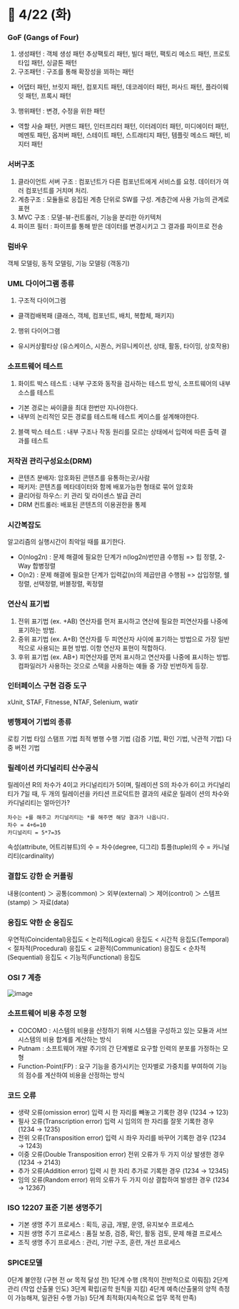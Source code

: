 # 📌 4/22 (화)

### GoF (Gangs of Four)
1. 생성패턴 : 객체 생성 패턴
추상팩토리 패턴, 빌더 패턴, 팩토리 메소드 패턴, 프로토타입 패턴, 싱글톤 패턴
2. 구조패턴 : 구조를 통해 확장성을 꾀하는 패턴
- 어댑터 패턴, 브릿지 패턴, 컴포지트 패턴, 데코레이터 패턴, 퍼사드 패턴, 플라이웨잇 패턴, 프록시 패턴
3. 행위패턴 : 변경, 수정을 위한 패턴
- 역할 사슬 패턴, 커맨드 패턴, 인터프리터 패턴, 이터레이터 패턴, 미디에이터 패턴, 메멘토 패턴, 옵저버 패턴, 스테이트 패턴, 스트래티지 패턴, 템플릿 메소드 패턴, 비지터 패턴

### 서버구조
1. 클라이언트 서버 구조 : 컴포넌트가 다른 컴포넌트에게 서비스를 요청. 데이터가 여러 컴포넌트를 거치며 처리.
2. 계층구조 : 모듈들로 응집된 계층 단위로 SW를 구성. 계층간에 사용 가능의 관계로 표현
3. MVC 구조 : 모델-뷰-컨트롤러, 기능을 분리한 아키텍처
4. 파이프 필터 : 파이프를 통해 받은 데이터를 변경시키고 그 결과를 파이프로 전송

### 럼바우 
객체 모델링, 동적 모델링, 기능 모델링 (객동기)
 
### UML 다이어그램 종류
1. 구조적 다이어그램
- 클객컴배복패 (클래스, 객체, 컴포넌트, 배치, 복합체, 패키지)
2. 행위 다이어그램
- 유시커상활타상 (유스케이스, 시퀀스, 커뮤니케이션, 상태, 활동, 타이밍, 상호작용)

### 소프트웨어 테스트
1. 화이트 박스 테스트 : 내부 구조와 동작을 검사하는 테스트 방식, 소프트웨어의 내부 소스를 테스트
- 기본 경로는 싸이클을 최대 한번만 지나야한다.
- 내부의 논리적인 모든 경로를 테스트해 테스트 케이스를 설계해야한다.
2. 블랙 박스 테스트 : 내부 구조나 작동 원리를 모르는 상태에서 입력에 따른 출력 결과를 테스트

### 저작권 관리구성요소(DRM)
- 콘텐츠 분배자: 암호화된 콘텐츠를 유통하는곳/사람
- 패키저: 콘텐츠를 메타데이터와 함께 배포가능한 형태로 묶어 암호화
- 클리어링 하우스: 키 관리 및 라이센스 발급 관리
- DRM 컨트롤러: 배포된 콘텐츠의 이용권한을 통제

### 시간복잡도 
알고리즘의 실행시간이 최악일 때를 표기한다.
- O(nlog2n) : 문제 해결에 필요한 단계가 n(log2n)번만큼 수행됨 => 힙 정렬, 2-Way 합병정렬
- O(n2) : 문제 해결에 필요한 단계가 입력값(n)의 제곱만큼 수행됨 => 삽입정렬, 쉘정렬, 선택정렬, 버블정렬, 퀵정렬

### 연산식 표기법
1. 전위 표기법 (ex. +AB)
연산자를 먼저 표시하고 연산에 필요한 피연산자를 나중에 표기하는 방법.
2. 중위 표기법 (ex. A+B)
연산자를 두 피연산자 사이에 표기하는 방법으로 가장 일반적으로 사용되는 표현 방법.
이항 연산자 표현이 적합하다.
3. 후위 표기법 (ex. AB+)
피연산자를 먼저 표시하고 연산자를 나중에 표시하는 방법.
컴파일러가 사용하는 것으로 스택을 사용하는 예들 중 가장 빈번하게 등장.

### 인터페이스 구현 검증 도구
xUnit, STAF, Fitnesse, NTAF, Selenium, watir

### 병행제어 기법의 종류
로킹 기법
타임 스탬프 기법
최적 병행 수행 기법 (검증 기법, 확인 기법, 낙관적 기법)
다중 버전 기법

### 릴레이션 카디널리티 산수공식
릴레이션 R의 차수가 4이고 카디널리티가 5이며, 릴레이션 S의 차수가 6이고 카디널리티가 7일 때, 두 개의 릴레이션을 카티션 프로덕트한 결과의 새로운 릴레이 션의 차수와 카디널리티는 얼마인가?

```
차수는 +를 해주고 카디널리티는 *를 해주면 해당 결과가 나옵니다.
차수 = 4+6=10
카디널리티 = 5*7=35
```

속성(attribute, 어트리뷰트)의 수 = 차수(degree, 디그리)
튜플(tuple)의 수 = 카니널리티(cardinality)

### 결합도 강한 순 커플링
내용(content) ＞ 공통(common) ＞ 외부(external) ＞ 제어(control) ＞ 스템프(stamp) ＞ 자료(data)

### 응집도 약한 순 응집도
우연적(Coincidental)응집도 < 논리적(Logical) 응집도 < 시간적 응집도(Temporal) < 절차적(Procedural) 응집도 < 교환적(Communication) 응집도 < 순차적(Sequential) 응집도 < 기능적(Functional) 응집도

### OSI 7 계층
![image](https://github.com/user-attachments/assets/14faa319-d9e5-49a1-83f3-d7860cef6a09)


### 소프트웨어 비용 추정 모형
- COCOMO : 시스템의 비용을 산정하기 위해 시스템을 구성하고 있는 모듈과 서브 시스템의 비용 합계를 계산하는 방식
- Putnam : 소프트웨어 개발 주기의 간 단계별로 요구할 인력의 분포를 가정하는 모형
- Function-Point(FP) : 요구 기능을 증가시키는 인자별로 가중치를 부여하여 기능의 점수를 계산하여 비용을 산정하는 방식

### 코드 오류 
- 생략 오류(omission error)
입력 시 한 자리를 빼놓고 기록한 경우
(1234 → 123)
- 필사 오류(Transcription error)
입력 시 임의의 한 자리를 잘못 기록한 경우
(1234 → 1235)
- 전위 오류(Transposition error)
입력 시 좌우 자리를 바꾸어 기록한 경우
(1234 → 1243)
- 이중 오류(Double Transposition error)
전위 오류가 두 가지 이상 발생한 경우
(1234 → 2143)
- 추가 오류(Addition error)
입력 시 한 자리 추가로 기록한 경우
(1234 → 12345)
- 임의 오류(Random error)
위의 오류가 두 가지 이상 결합하여 발생한 경우
(1234 → 12367)

### ISO 12207  표준 기본 생명주기 
- 기본 생명 주기 프로세스 : 획득, 공급, 개발, 운영, 유지보수 프로세스
- 지원 생명 주기 프로세스 : 품질 보증, 검증, 확인, 활동 검토, 문제 해결 프로세스
- 조직 생명 주기 프로세스 : 관리, 기반 구조, 훈련, 개선 프로세스

### SPICE모델
0단계 불안정 (구현 전 or 목적 달성 전)
1단계 수행 (목적이 전반적으로 이뤄짐)
2단계 관리 (작업 산출물 인도)
3단계 확립(공학 원칙을 지킴)
4단계 예측(산출물의 양적 측정이 가능해져, 일관된 수행 가능)
5단계 최적화(지속적으로 업무 목적 만족)
